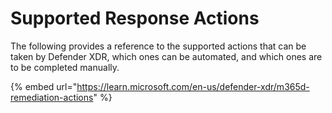# Supported Response Actions

The following provides a reference to the supported actions that can be taken by Defender XDR, which ones can be automated, and which ones are to be completed manually.&#x20;

{% embed url="https://learn.microsoft.com/en-us/defender-xdr/m365d-remediation-actions" %}
